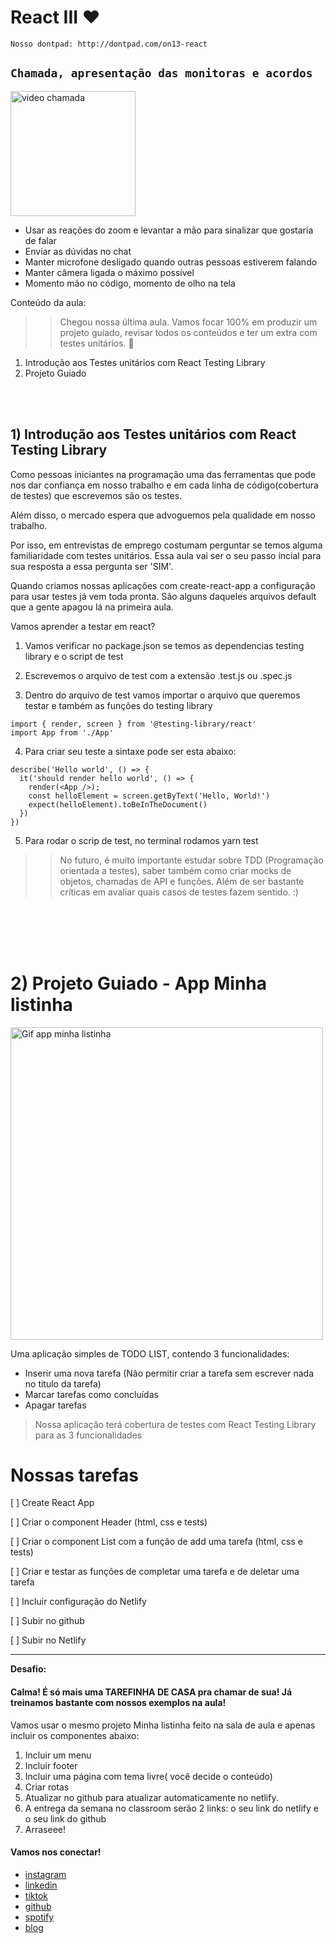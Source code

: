# React III ❤️
``Nosso dontpad: http://dontpad.com/on13-react``

## `Chamada, apresentação das monitoras e acordos`
<img src="https://i.pinimg.com/474x/b4/17/86/b41786b5e7627ed0c678a0ef4a62e9f6.jpg" alt="video chamada" width="200">

* Usar as reações do zoom e levantar a mão para sinalizar que gostaria de falar
* Enviar as dúvidas no chat
* Manter microfone desligado quando outras pessoas estiverem falando
* Manter câmera ligada o máximo possível
* Momento mão no código, momento de olho na tela

Conteúdo da aula: 
>> Chegou nossa última aula. Vamos focar 100% em produzir um projeto guiado, revisar todos os conteúdos e ter um extra com testes unitários. 🚀

1) Introdução aos Testes unitários com React Testing Library
2) Projeto Guiado

<br>
<br>

## 1) Introdução aos Testes unitários com React Testing Library
Como pessoas iniciantes na programação uma das ferramentas que pode nos dar confiança em nosso trabalho e em cada linha de código(cobertura de testes) que escrevemos são os testes.

Além disso, o mercado espera que advoguemos pela qualidade em nosso trabalho.

Por isso, em entrevistas de emprego costumam perguntar se temos alguma familiaridade com testes unitários. Essa aula vai ser o seu passo incial para sua resposta a essa pergunta ser 'SIM'.

Quando criamos nossas aplicações com create-react-app a configuração para usar testes já vem toda pronta. São alguns daqueles arquivos default que a gente apagou lá na primeira aula.

Vamos aprender a testar em react?

1) Vamos verificar no package.json se temos as dependencias testing library e o script de test

2) Escrevemos o arquivo de test com a extensão .test.js ou .spec.js

3) Dentro do arquivo de test vamos importar o arquivo que queremos testar e também as funções do testing library

```
import { render, screen } from '@testing-library/react'
import App from './App'
```

4) Para criar seu teste a sintaxe pode ser esta abaixo:

```
describe('Hello world', () => {
  it('should render hello world', () => {
    render(<App />);
    const helloElement = screen.getByText('Hello, World!')
    expect(helloElement).toBeInTheDocument()
  })
})
```

5) Para rodar o scrip de test, no terminal rodamos yarn test

>> No futuro, é muito importante estudar sobre TDD (Programação orientada a testes), saber também como criar mocks de objetos, chamadas de API e funções. Além de ser bastante críticas em avaliar quais casos de testes fazem sentido. :) 


<br>
<br>

<br>
<br>

# 2) Projeto Guiado - App Minha listinha

<img src="https://media.giphy.com/media/G1tgxOE7F1GSIdCIvQ/giphy.gif" alt="Gif app minha listinha" width="500px">

Uma aplicação simples de TODO LIST, contendo 3 funcionalidades:

* Inserir uma nova tarefa (Não permitir criar a tarefa sem escrever nada no titulo da tarefa)
* Marcar tarefas como concluídas
* Apagar tarefas

> Nossa aplicação terá cobertura de testes com React Testing Library para as 3 funcionalidades

# Nossas tarefas

[ ] Create React App

[ ] Criar o component Header (html, css e tests)

[ ] Criar o component List com a função de add uma tarefa (html, css e tests)

[ ] Criar e testar as funções de completar uma tarefa e de deletar uma tarefa

[ ] Incluir configuração do Netlify

[ ] Subir no github

[ ] Subir no Netlify

---
**Desafio:**

#### Calma! É só mais uma TAREFINHA DE CASA pra chamar de sua! Já treinamos bastante com nossos exemplos na aula!

Vamos usar o mesmo projeto Minha listinha feito na sala de aula e apenas incluir os componentes abaixo:


1) Incluir um menu
2) Incluir footer
3) Incluir uma página com tema livre( você decide o conteúdo)
4) Criar rotas
5) Atualizar no github para atualizar automaticamente no netlify.
6) A entrega da semana no classroom serão 2 links: o seu link do netlify e o seu link do github
7) Arraseee!


#### Vamos nos conectar!
- [instagram](https://www.instagram.com/simara_conceicao)
- [linkedin](https://www.linkedin.com/in/simaraconceicao/)
- [tiktok](https://www.tiktok.com/@simaraconceicao?)
- [github](https://github.com/simaraconceicao)
- [spotify](https://open.spotify.com/show/59vCz4TY6tPHXW26qJknh3)
- [blog](https://simaraconceicao.com)
